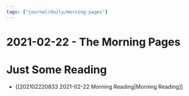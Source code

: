 ```yaml
---
tags: ["journal/daily/morning-pages"]
---
```


# 2021-02-22 - The Morning Pages

# Just Some Reading

- [[202102220833 2021-02-22 Morning Reading|Morning Reading]]